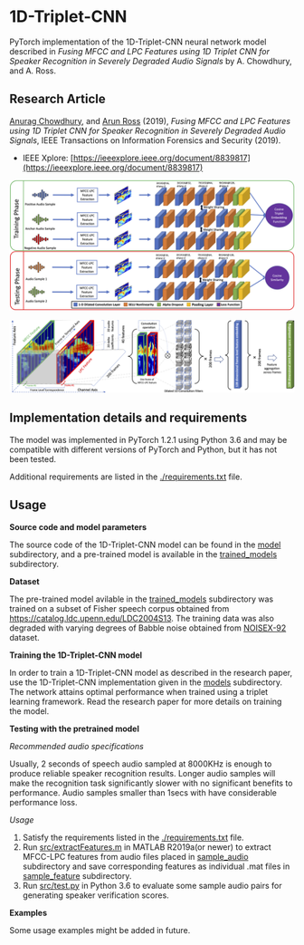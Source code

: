 
1D-Triplet-CNN
===============================

PyTorch implementation of the 1D-Triplet-CNN neural network model described in *Fusing MFCC and LPC Features using 1D Triplet CNN for Speaker Recognition in Severely Degraded Audio Signals* by A. Chowdhury, and A. Ross.

## Research Article

[Anurag Chowdhury](https://github.com/ChowdhuryAnurag), and [Arun Ross](http://www.cse.msu.edu/~rossarun/) (2019), *Fusing MFCC and LPC Features using 1D Triplet CNN for Speaker Recognition in Severely Degraded Audio Signals*, IEEE Transactions on Information Forensics and Security (2019).   

- IEEE Xplore: [https://ieeexplore.ieee.org/document/8839817](https://ieeexplore.ieee.org/document/8839817)

![1D-Triplet-CNN Model](/images/arch.png)

![1D-Triplet-CNN Details](/images/Feature_fusion.png)

## Implementation details and requirements


The model was implemented in PyTorch 1.2.1 using Python 3.6 and may be compatible with different versions of PyTorch and Python, but it has not been tested.

Additional requirements are listed in the [./requirements.txt](./requirements.txt) file. 


## Usage

**Source code and model parameters**

The source code of the 1D-Triplet-CNN model can be found in the [model](./model) subdirectory, and a pre-trained model is available in the [trained_models](./trained_models) subdirectory.


**Dataset**

The pre-trained model avilable in the [trained_models](./trained_models) subdirectory was trained on a subset of Fisher speech corpus obtained from https://catalog.ldc.upenn.edu/LDC2004S13. The training data was also degraded with varying degrees of Babble noise obtained from [NOISEX-92](http://www.speech.cs.cmu.edu/comp.speech/Section1/Data/noisex.html) dataset.

**Training the 1D-Triplet-CNN model**

In order to train a 1D-Triplet-CNN model as described in the research paper, use the 1D-Triplet-CNN implementation given in the [models](./models) subdirectory.
The network attains optimal performance when trained using a triplet learning framework. Read the research paper for more details on training the model.

**Testing with the pretrained model**

*Recommended audio specifications*

Usually, 2 seconds of speech audio sampled at 8000KHz is enough to produce reliable speaker recognition results.
Longer audio samples will make the recognition task significantly slower with no significant benefits to performance.
Audio samples smaller than 1secs with have considerable performance loss.

*Usage*

1. Satisfy the requirements listed in the [./requirements.txt](./requirements.txt) file. 
2. Run [src/extractFeatures.m](src/extractFeatures.m) in MATLAB R2019a(or newer) to extract MFCC-LPC features from audio files placed in [sample_audio](sample_audio) subdirectory and save corresponding features as individual .mat files in [sample_feature](sample_feature) subdirectory.
3. Run [src/test.py](src/test.py) in Python 3.6 to evaluate some sample audio pairs for generating speaker verification scores.

**Examples**

Some usage examples might be added in future.
